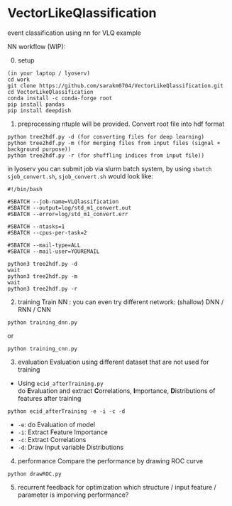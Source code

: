 # VectorLikeQlassification
event classification using nn for VLQ example

NN workflow (WIP):

0. setup
```
(in your laptop / lyoserv)
cd work
git clone https://github.com/sarakm0704/VectorLikeQlassification.git
cd VectorLikeQlassification
conda install -c conda-forge root
pip install pandas
pip install deepdish
```

1. preprocessing
ntuple will be provided. Convert root file into hdf format
```
python tree2hdf.py -d (for converting files for deep learning)
python tree2hdf.py -m (for merging files from input files (signal + background purpose))
python tree2hdf.py -r (for shuffling indices from input file))
```
in lyoserv you can submit job via slurm batch system, by using ```sbatch sjob_convert.sh```, ```sjob_convert.sh``` would look like:
```
#!/bin/bash

#SBATCH --job-name=VLQlassification
#SBATCH --output=log/std_m1_convert.out
#SBATCH --error=log/std_m1_convert.err

#SBATCH --ntasks=1
#SBATCH --cpus-per-task=2

#SBATCH --mail-type=ALL
#SBATCH --mail-user=YOUREMAIL

python3 tree2hdf.py -d
wait
python3 tree2hdf.py -m
wait
python3 tree2hdf.py -r
```

2. training
Train NN : you can even try different network: (shallow) DNN / RNN / CNN
```
python training_dnn.py
```
or
```
python training_cnn.py
```

3. evaluation
Evaluation using different dataset that are not used for training
- Using ```ecid_afterTraining.py```<br>
do **E**valuation and extract **C**orrelations, **I**mportance, **D**istributions of features after training

```
python ecid_afterTraining -e -i -c -d
```
- ```-e```: do Evaluation of model
- ```-i```: Extract Feature Importance
- ```-c```: Extract Correlations
- ```-d```: Draw Input variable Distributions

4. performance
Compare the performance by drawing ROC curve
```
python drawROC.py
```

5. recurrent feedback for optimization
which structure / input feature / parameter is imporving performance?
